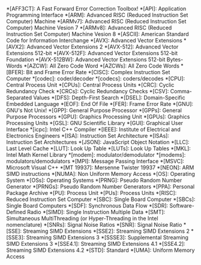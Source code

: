 *[AFF3CT]: A Fast Forward Error Correction Toolbox!
*[API]: Application Programming Interface
*[ARM]: Advanced RISC (Reduced Instruction Set Computer) Machine
*[ARMv7]: Advanced RISC (Reduced Instruction Set Computer) Machine Vesion 7
*[ARMv8]: Advanced RISC (Reduced Instruction Set Computer) Machine Vesion 8
*[ASCII]: American Standard Code for Information Interchange
*[AVX]: Advanced Vector Extensions
*[AVX2]: Advanced Vector Extensions 2
*[AVX-512]: Advanced Vector Extensions 512-bit
*[AVX-512F]: Advanced Vector Extensions 512-bit Foundation
*[AVX-512BW]: Advanced Vector Extensions 512-bit Bytes-Words
*[AZCW]: All Zero Code Word
*[AZCWs]: All Zero Code Words
*[BFER]: Bit and Frame Error Rate
*[CISC]: Complex Instruction Set Computer
*[codec]: coder/decoder
*[codecs]: coders/decodes
*[CPU]: Central Process Unit
*[CPUs]: Central Process Units
*[CRC]: Cyclic Redundancy Check
*[CRCs]: Cyclic Redundancy Checks
*[CSV]: Comma-Separated Values
*[DFS]: Depth-First Search
*[DSEL]: Domain-Specific Embedded Language
*[EOF]: End Of File
*[FER]: Frame Error Rate
*[GNU]: GNU's Not Unix!
*[GPP]: General Purpose Processor
*[GPPs]: General Purpose Processors
*[GPU]: Graphics Processing Unit
*[GPUs]: Graphics Processing Units
*[GSL]: GNU Scientific Library
*[GUI]: Graphical User Interface
*[icpc]: Intel C++ Compiler
*[IEEE]: Institute of Electrical and Electronics Engineers
*[ISA]: Instruction Set Architecture
*[ISAs]: Instruction Set Architectures
*[JSON]: JavaScript Object Notation
*[LLC]: Last Level Cache
*[LUT]: Look Up Table
*[LUTs]: Look Up Tables
*[MKL]: Intel Math Kernel Library
*[modem]: modulator/demodulator
*[modems]: modulators/demodulators
*[MPI]: Message Passing Interface
*[MSVC]: Microsoft Visual C++
*[MT 19937]: Mersenne Twister 19937
*[NEON]: ARM SIMD instructions
*[NUMA]: Non Uniform Memory Access
*[OS]: Operating System
*[OSs]: Operating Systems
*[PRNG]: Pseudo Random Number Generator
*[PRNGs]: Pseudo Random Number Generators
*[PPA]: Personal Package Archive
*[PU]: Process Unit
*[PUs]: Process Units
*[RISC]: Reduced Instruction Set Computer
*[SBC]: Single Board Computer
*[SBCs]: Single Board Computers
*[SDF]: Synchronous Data Flow
*[SDR]: Software-Defined Radio
*[SIMD]: Single Instruction Multiple Data
*[SMT]: Simultaneous MultiThreading (or Hyper-Threading in the Intel nomenclature)
*[SNRs]: Signal Noise Ratios
*[SNR]: Signal Noise Ratio
*[SSE]: Streaming SIMD Extensions
*[SSE2]: Streaming SIMD Extensions 2
*[SSE3]: Streaming SIMD Extensions 3
*[SSSE3]: Supplemental Streaming SIMD Extensions 3
*[SSE4.1]: Streaming SIMD Extensions 4.1
*[SSE4.2]: Streaming SIMD Extensions 4.2
*[STD]: Standard
*[UMA]: Uniform Memory Access
